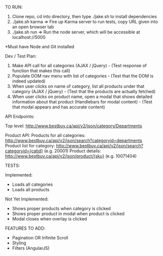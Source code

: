 TO RUN:

1) Clone repo, cd into directory, then type ./jake.sh to install dependencies
2) ./jake.sh karma => Fire up Karma server to run tests, copy URL given into an open browser tab
3) ./jake.sh run => Run the node server, which will be accessible at localhost://5000

*Must have Node and Git installed

Dev / Test Plan:

1) Make API call for all categories (AJAX / jQuery) - (Test response of function that makes this call)
2) Populate DOM nav menu with list of categories - (Test that the DOM is indeed updated)
3) When user clicks on name of category, list all products under that category (AJAX / jQuery) - (Test that the products are actually fetched)
4) When user clicks on product name, open a modal that shows detailed information about that product (Handlebars for modal content) - (Test that modal appears and has accurate content)

API Endpoints:

Top level: http://www.bestbuy.ca/api/v2/json/category/Departments

Product API:
Products for all categories: http://www.bestbuy.ca/api/v2/json/search?categoryid=departments
Product list for category: http://www.bestbuy.ca/api/v2/json/search?categoryid={catid} (e.g. 20001)
Product details: http://www.bestbuy.ca/api/v2/json/product/{sku} (e.g. 10071404)

TESTS:

Implemented:
- Loads all categories
- Loads all products

Not Yet Implemented:
- Shows proper products when category is clicked
- Shows proper product in modal when product is clicked
- Modal closes when overlay is clicked

FEATURES TO ADD:
- Pagination OR Infinite Scroll
- Styling
- Filters (AngularJS)

